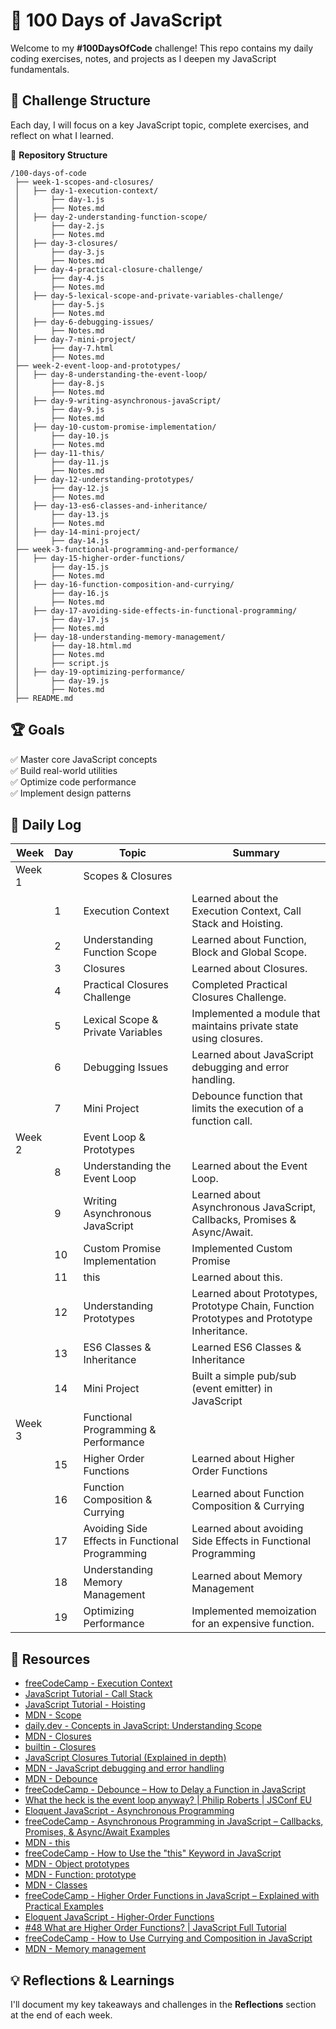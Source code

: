 # 🚀 100 Days of JavaScript

Welcome to my **#100DaysOfCode** challenge! This repo contains my daily coding exercises, notes, and projects as I deepen my JavaScript fundamentals.

## 📅 Challenge Structure

Each day, I will focus on a key JavaScript topic, complete exercises, and reflect on what I learned.

📂 **Repository Structure**

```
/100-days-of-code
 ├── week-1-scopes-and-closures/
 │   ├── day-1-execution-context/
 │       ├── day-1.js
 │       ├── Notes.md
 │   ├── day-2-understanding-function-scope/
 │       ├── day-2.js
 │       ├── Notes.md
 │   ├── day-3-closures/
 │       ├── day-3.js
 │       ├── Notes.md
 │   ├── day-4-practical-closure-challenge/
 │       ├── day-4.js
 │       ├── Notes.md
 │   ├── day-5-lexical-scope-and-private-variables-challenge/
 │       ├── day-5.js
 │       ├── Notes.md
 │   ├── day-6-debugging-issues/
 │       ├── Notes.md
 │   ├── day-7-mini-project/
 │       ├── day-7.html
 │       ├── Notes.md
 ├── week-2-event-loop-and-prototypes/
 │   ├── day-8-understanding-the-event-loop/
 │       ├── day-8.js
 │       ├── Notes.md
 │   ├── day-9-writing-asynchronous-javaScript/
 │       ├── day-9.js
 │       ├── Notes.md
 │   ├── day-10-custom-promise-implementation/
 │       ├── day-10.js
 │       ├── Notes.md
 │   ├── day-11-this/
 │       ├── day-11.js
 │       ├── Notes.md
 │   ├── day-12-understanding-prototypes/
 │       ├── day-12.js
 │       ├── Notes.md
 │   ├── day-13-es6-classes-and-inheritance/
 │       ├── day-13.js
 │       ├── Notes.md
 │   ├── day-14-mini-project/
 │       ├── day-14.js
 ├── week-3-functional-programming-and-performance/
 │   ├── day-15-higher-order-functions/
 │       ├── day-15.js
 │       ├── Notes.md
 │   ├── day-16-function-composition-and-currying/
 │       ├── day-16.js
 │       ├── Notes.md
 │   ├── day-17-avoiding-side-effects-in-functional-programming/
 │       ├── day-17.js
 │       ├── Notes.md
 │   ├── day-18-understanding-memory-management/
 │       ├── day-18.html.md
 │       ├── Notes.md
 │       ├── script.js
 │   ├── day-19-optimizing-performance/
 │       ├── day-19.js
 │       ├── Notes.md
 ├── README.md
```

## 🏆 Goals

✅ Master core JavaScript concepts  
✅ Build real-world utilities  
✅ Optimize code performance  
✅ Implement design patterns

## 📖 Daily Log

| Week   | Day | Topic                                           | Summary                                                                                   |
| ------ | --- | ----------------------------------------------- | ----------------------------------------------------------------------------------------- |
| Week 1 |     | Scopes & Closures                               |
|        | 1   | Execution Context                               | Learned about the Execution Context, Call Stack and Hoisting.                             |
|        | 2   | Understanding Function Scope                    | Learned about Function, Block and Global Scope.                                           |
|        | 3   | Closures                                        | Learned about Closures.                                                                   |
|        | 4   | Practical Closures Challenge                    | Completed Practical Closures Challenge.                                                   |
|        | 5   | Lexical Scope & Private Variables               | Implemented a module that maintains private state using closures.                         |
|        | 6   | Debugging Issues                                | Learned about JavaScript debugging and error handling.                                    |
|        | 7   | Mini Project                                    | Debounce function that limits the execution of a function call.                           |
| Week 2 |     | Event Loop & Prototypes                         |
|        | 8   | Understanding the Event Loop                    | Learned about the Event Loop.                                                             |
|        | 9   | Writing Asynchronous JavaScript                 | Learned about Asynchronous JavaScript, Callbacks, Promises & Async/Await.                 |
|        | 10  | Custom Promise Implementation                   | Implemented Custom Promise                                                                |
|        | 11  | this                                            | Learned about this.                                                                       |
|        | 12  | Understanding Prototypes                        | Learned about Prototypes, Prototype Chain, Function Prototypes and Prototype Inheritance. |
|        | 13  | ES6 Classes & Inheritance                       | Learned ES6 Classes & Inheritance                                                         |
|        | 14  | Mini Project                                    | Built a simple pub/sub (event emitter) in JavaScript                                      |
| Week 3 |     | Functional Programming & Performance            |
|        | 15  | Higher Order Functions                          | Learned about Higher Order Functions                                                      |
|        | 16  | Function Composition & Currying                 | Learned about Function Composition & Currying                                             |
|        | 17  | Avoiding Side Effects in Functional Programming | Learned about avoiding Side Effects in Functional Programming                             |
|        | 18  | Understanding Memory Management                 | Learned about Memory Management                                                           |
|        | 19  | Optimizing Performance                          | Implemented memoization for an expensive function.                                        |

## 🔗 Resources

- [freeCodeCamp - Execution Context](https://www.freecodecamp.org/news/how-javascript-works-behind-the-scene-javascript-execution-context/)
- [JavaScript Tutorial - Call Stack](https://www.javascripttutorial.net/javascript-call-stack/)
- [JavaScript Tutorial - Hoisting](https://www.javascripttutorial.net/javascript-hoisting/)
- [MDN - Scope](https://developer.mozilla.org/en-US/docs/Glossary/Scope)
- [daily.dev - Concepts in JavaScript: Understanding Scope](https://daily.dev/blog/concepts-in-javascript-understanding-scope#:~:text=Function%20Scope%3A%20Variables%20declared%20within,variables%20of%20their%20outer%20functions.)
- [MDN - Closures](https://developer.mozilla.org/en-US/docs/Web/JavaScript/Guide/Closures)
- [builtin - Closures](https://builtin.com/articles/javascript-closures)
- [JavaScript Closures Tutorial (Explained in depth)](https://www.youtube.com/watch?v=aHrvi2zTlaU)
- [MDN - JavaScript debugging and error handling](https://developer.mozilla.org/en-US/docs/Learn_web_development/Core/Scripting/Debugging_JavaScript)
- [MDN - Debounce](https://developer.mozilla.org/en-US/docs/Glossary/Debounce)
- [freeCodeCamp - Debounce – How to Delay a Function in JavaScript](https://www.freecodecamp.org/news/javascript-debounce-example/)
- [What the heck is the event loop anyway? | Philip Roberts | JSConf EU](https://www.youtube.com/watch?v=8aGhZQkoFbQ)
- [Eloquent JavaScript - Asynchronous Programming](https://eloquentjavascript.net/11_async.html)
- [freeCodeCamp - Asynchronous Programming in JavaScript – Callbacks, Promises, & Async/Await Examples](https://www.freecodecamp.org/news/asynchronous-programming-in-javascript-examples/)
- [MDN - this](https://developer.mozilla.org/en-US/docs/Web/JavaScript/Reference/Operators/this)
- [freeCodeCamp - How to Use the "this" Keyword in JavaScript](https://www.freecodecamp.org/news/the-this-keyword-in-javascript/)
- [MDN - Object prototypes](https://developer.mozilla.org/en-US/docs/Learn_web_development/Extensions/Advanced_JavaScript_objects/Object_prototypes)
- [MDN - Function: prototype](https://developer.mozilla.org/en-US/docs/Web/JavaScript/Reference/Global_Objects/Function/prototype)
- [MDN - Classes](https://developer.mozilla.org/en-US/docs/Web/JavaScript/Reference/Classes)
- [freeCodeCamp - Higher Order Functions in JavaScript – Explained with Practical Examples](https://www.freecodecamp.org/news/higher-order-functions-in-javascript-explained/)
- [Eloquent JavaScript - Higher-Order Functions](https://eloquentjavascript.net/05_higher_order.html)
- [#48 What are Higher Order Functions? | JavaScript Full Tutorial](https://www.youtube.com/watch?v=9E8Ih8sVy3M&t=389s)
- [freeCodeCamp - How to Use Currying and Composition in JavaScript](https://www.freecodecamp.org/news/how-to-use-currying-and-composition-in-javascript/)
- [MDN - Memory management](https://developer.mozilla.org/en-US/docs/Web/JavaScript/Guide/Memory_management)

## 💡 Reflections & Learnings

I'll document my key takeaways and challenges in the **Reflections** section at the end of each week.
